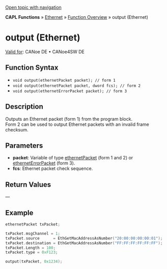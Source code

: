 [Open topic with navigation](../../../../../CANoeDEFamily.htm#Topics/CAPLFunctions/IP/Functions/CAPLfunctionOutputEthernet.md)

**CAPL Functions** » [Ethernet](../CAPLEthernetStartPage.md) » [Function Overview](../CAPLfunctionsIPOverview.md) » output (Ethernet)

# output (Ethernet)

[Valid for](../../../Shared/FeatureAvailability.md): CANoe DE • CANoe4SW DE

## Function Syntax

- `void output(ethernetPacket packet); // form 1`
- `void output(ethernetPacket packet, dword fcs); // form 2`
- `void output(ethernetErrorPacket packet); // form 3`

## Description

Outputs an Ethernet packet (form 1) from the program block.  
Form 2 can be used to output Ethernet packets with an invalid frame checksum.

## Parameters

- **packet**: Variable of type [ethernetPacket](../Objects/CAPLfunctionEthernetPacket.md) (form 1 and 2) or [ethernetErrorPacket](../Objects/CAPLfunctionEthernetErrorPacket.md) (form 3).
- **fcs**: Ethernet packet check sequence.

## Return Values

—

## Example

```c
ethernetPacket txPacket;

txPacket.msgChannel = 1;
txPacket.source      = EthGetMacAddressAsNumber("20:00:00:00:00:01");
txPacket.destination = EthGetMacAddressAsNumber("FF:FF:FF:FF:FF:FF");
txPacket.Length = 100;
txPacket.type = 0xF123;

output(txPacket, 0x1234);
```
